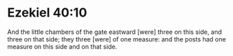 # Ezekiel 40:10

And the little chambers of the gate eastward [were] three on this side, and three on that side; they three [were] of one measure: and the posts had one measure on this side and on that side.